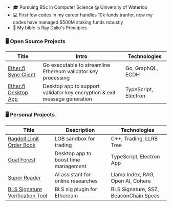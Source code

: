 - 🎓 Pursuing BSc in Computer Science @ University of Waterloo
- 💻 First few codes in my career handles 10k funds tranfer, now my codes have managed $500M staking funds robustly
- 📖 My bible is Ray Dalio's Principles

### 🖥️ Open Source Projects

|Title | Intro | Technologies|
|--|--|--|
| [Ether.fi Sync Client](https://github.com/GadzeFinance/etherfi-sync-clientv2) | Go executable to streamline Ethereum validator key processing | Go, GraphQL, ECDH |
| [Ether.fi Desktop App](https://github.com/GadzeFinance/etherfi-desktop) | Desktop app to support validator key encryption & exit message generation | TypeScript, Electron |

### 🖥️ Personal Projects

|Title | Description | Technologies|
|--|--|--|
| [Ragdoll Limit Order Book](https://github.com/mingyuanlee/ragdoll-lob-c) | LOB sandbox for trading |C++, Trading, LLRB Tree |
| [Goal Forest](https://github.com/mingyuanlee/goal-forest) | Desktop app to boost time management | TypeScript, Electron App |
| [Super Reader](https://github.com/mingyuanlee/super-reader) | AI assistant for online researches |Llama Index, RAG, Open AI, Cohere |
| [BLS Signature Verification Tool](https://github.com/mingyuanlee/bls-verification-tool) | BLS sig plugin for Ethereum | BLS Signature, SSZ, BeaconChain Specs |

